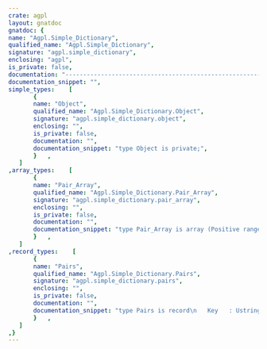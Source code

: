 ```yaml
---
crate: agpl
layout: gnatdoc
gnatdoc: {
name: "Agpl.Simple_Dictionary",
qualified_name: "Agpl.Simple_Dictionary",
signature: "agpl.simple_dictionary",
enclosing: "agpl",
is_private: false,
documentation: "----------------------------------------------------------------------\n Object                                                             --\n----------------------------------------------------------------------\n\n@formal Element_Type\n@formal Equal",
documentation_snippet: "",
simple_types:    [
       {
       name: "Object",
       qualified_name: "Agpl.Simple_Dictionary.Object",
       signature: "agpl.simple_dictionary.object",
       enclosing: "",
       is_private: false,
       documentation: "",
       documentation_snippet: "type Object is private;",
       }   ,
   ]
,array_types:    [
       {
       name: "Pair_Array",
       qualified_name: "Agpl.Simple_Dictionary.Pair_Array",
       signature: "agpl.simple_dictionary.pair_array",
       enclosing: "",
       is_private: false,
       documentation: "",
       documentation_snippet: "type Pair_Array is array (Positive range <>) of Pairs;",
       }   ,
   ]
,record_types:    [
       {
       name: "Pairs",
       qualified_name: "Agpl.Simple_Dictionary.Pairs",
       signature: "agpl.simple_dictionary.pairs",
       enclosing: "",
       is_private: false,
       documentation: "",
       documentation_snippet: "type Pairs is record\n   Key   : Ustring;\n   Value : Element_Type;\nend record;",
       }   ,
   ]
,}
---
```

